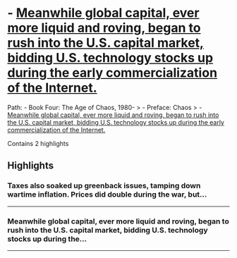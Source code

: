 # - [Meanwhile global capital, ever more liquid and roving, began to rush into the U.S. capital market, bidding U.S. technology stocks up during the early commercialization of the Internet.](https://app.tana.inc?nodeid=Iq5Xo5DtMd1k)

Path: - Book Four: The Age of Chaos, 1980- > - Preface: Chaos > - [Meanwhile global capital, ever more liquid and roving, began to rush into the U.S. capital market, bidding U.S. technology stocks up during the early commercialization of the Internet.](https://app.tana.inc?nodeid=Iq5Xo5DtMd1k)

Contains 2 highlights

## Highlights

### Taxes also soaked up greenback issues, tamping down wartime inflation. Prices did double during the war, but…  
---

### Meanwhile global capital, ever more liquid and roving, began to rush into the U.S. capital market, bidding U.S. technology stocks up during the…  
---

